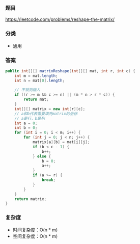 ### 题目
https://leetcode.com/problems/reshape-the-matrix/

### 分类
* 通用

### 答案
```java
public int[][] matrixReshape(int[][] mat, int r, int c) {
    int m = mat.length;
    int n = mat[0].length;
    
    // 不规则输入
    if ((r >= m && c >= n) || (m * n > r * c)) {
        return mat;
    }
    int[][] matrix = new int[r][c];
    // a和b代表需要填充matrix的坐标
    // a是行，b是列
    int a = 0;
    int b = 0;
    for (int i = 0; i < m; i++) {
        for (int j = 0; j < n; j++) {
            matrix[a][b] = mat[i][j];
            if (b < c - 1) {
                b++;
            } else {
                b = 0;
                a++;
            }
            if (a >= r) {
                break;
            }
        }
    }
    return matrix;
}
```

### 复杂度
* 时间复杂度：O(n * m)
* 空间复杂度：O(n * m)
